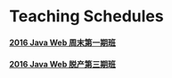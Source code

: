 # Teaching Schedules

#### [2016 Java Web 周末第一期班](schedule_2016w1.md)
#### [2016 Java Web 脱产第三期班](schedule_2016t3.md)